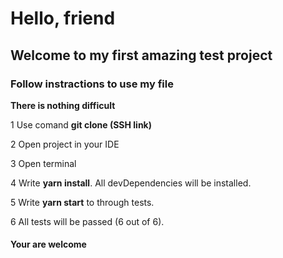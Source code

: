 # Hello, friend

## Welcome to my first amazing test project

### Follow instractions to use my file

**There is nothing difficult**

1 Use comand **git clone (SSH link)**

2 Open project in your IDE

3 Open terminal

4 Write **yarn install**. All devDependencies will be installed.

5 Write **yarn start** to through tests.

6 All tests will be passed (6 out of 6).


#### Your are welcome
